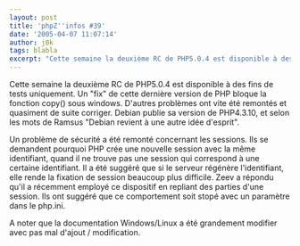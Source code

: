 ```yaml
---
layout: post
title: 'phpZ''infos #39'
date: '2005-04-07 11:07:14'
author: j0k
tags: blabla
excerpt: "Cette semaine la deuxième RC de PHP5.0.4 est disponible à des fins de tests uniquement. Un \"fix\" de cette dernière version de PHP bloque la fonction copy() sous windows. D'autres problèmes ont vite été remontés et quasiment de suite corriger.   )   Debian publie sa version de PHP4.3.10, et selon les mots de Ramsus \"Debian  revient à une autre idée d'esprit\".  \n …"
---
```


Cette semaine la deuxième RC de PHP5.0.4 est disponible à des fins de tests uniquement. Un "fix" de cette dernière version de PHP bloque la fonction copy() sous windows. D'autres problèmes ont vite été remontés et quasiment de suite corriger.      Debian publie sa version de PHP4.3.10, et selon les mots de Ramsus "Debian  revient à une autre idée d'esprit".

Un problème de sécurité a été remonté concernant les sessions. Ils se demandent pourquoi PHP crée une nouvelle session avec la même identifiant, quand il ne trouve pas une session qui correspond à une certaine identifiant. Il a été suggéré que si le serveur régénère l'identifiant, elle rende la fixation de session beaucoup plus difficile. Zeev a répondu qu'il a récemment employé ce dispositif en repliant des parties d'une session. Ils ont suggéré que ce comportement soit stopé avec un paramètre dans le php.ini.

A noter que la documentation Windows/Linux a été grandement modifier avec pas mal d'ajout / modification.
